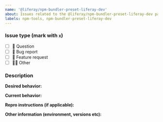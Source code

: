 ```yaml
---
name: '@liferay/npm-bundler-preset-liferay-dev'
about: Issues related to the @liferay/npm-bundler-preset-liferay-dev package
labels: npm-tools, npm-bundler-preset-liferay-dev
---
```


### Issue type (mark with `x`)

-   [ ] :thinking: Question
-   [ ] :bug: Bug report
-   [ ] :gift: Feature request
-   [ ] :woman_shrugging: Other

### Description

**Desired behavior:**

**Current behavior:**

**Repro instructions (if applicable):**

**Other information (environment, versions etc):**
